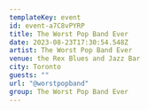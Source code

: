 ```yaml
---
templateKey: event
id: event-a7C8vPYRP
title: The Worst Pop Band Ever
date: 2023-08-23T17:30:54.548Z
artist: The Worst Pop Band Ever
venue: the Rex Blues and Jazz Bar
city: Toronto
guests: ""
url: "@worstpopband"
group: The Worst Pop Band Ever
---
```

